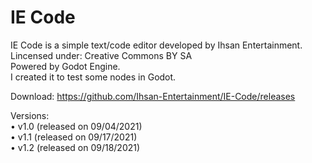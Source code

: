# IE Code
IE Code is a simple text/code editor developed by Ihsan Entertainment. <br />
Lincensed under: Creative Commons BY SA <br />
Powered by Godot Engine. <br />
I created it to test some nodes in Godot.

Download: https://github.com/Ihsan-Entertainment/IE-Code/releases

Versions: <br />
• v1.0 (released on 09/04/2021) <br />
• v1.1 (released on 09/17/2021) <br />
• v1.2 (released on 09/18/2021)
